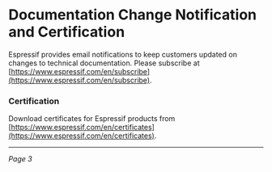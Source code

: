 # Documentation Change Notification and Certification

Espressif provides email notifications to keep customers updated on changes to technical documentation. Please subscribe at [https://www.espressif.com/en/subscribe](https://www.espressif.com/en/subscribe).

### Certification

Download certificates for Espressif products from [https://www.espressif.com/en/certificates](https://www.espressif.com/en/certificates).

---

*Page 3*